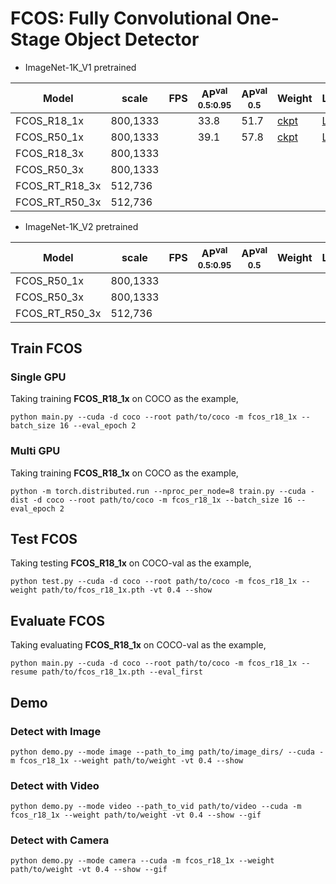 # FCOS: Fully Convolutional One-Stage Object Detector

- ImageNet-1K_V1 pretrained

| Model             |  scale     |  FPS  | AP<sup>val<br>0.5:0.95 | AP<sup>val<br>0.5 | Weight | Logs  |
| ----------------- | ---------- | ----- | ---------------------- |  ---------------  | ------ | ----- |
| FCOS_R18_1x       |  800,1333  |       |          33.8          |        51.7       | [ckpt](https://github.com/yjh0410/ODLab/releases/download/detection_weights/fcos_r18_1x_coco.pth) | [Logs](https://github.com/yjh0410/ODLab/releases/download/detection_weights/FCOS-R18-1x.txt) |
| FCOS_R50_1x       |  800,1333  |       |          39.1          |        57.8       | [ckpt](https://github.com/yjh0410/ODLab/releases/download/detection_weights/fcos_r50_1x_coco.pth) | [Logs](https://github.com/yjh0410/ODLab/releases/download/detection_weights/FCOS-R50-1x.txt) |
| FCOS_R18_3x       |  800,1333  |       |                        |                   |        |  |
| FCOS_R50_3x       |  800,1333  |       |                        |                   |        |  |
| FCOS_RT_R18_3x    |  512,736   |       |                        |                   |        |  |
| FCOS_RT_R50_3x    |  512,736   |       |                        |                   |        |  |

- ImageNet-1K_V2 pretrained

| Model             |  scale     |  FPS  | AP<sup>val<br>0.5:0.95 | AP<sup>val<br>0.5 | Weight | Logs  |
| ----------------- | ---------- | ----- | ---------------------- |  ---------------  | ------ | ----- |
| FCOS_R50_1x       |  800,1333  |       |                        |                   |        |  |
| FCOS_R50_3x       |  800,1333  |       |                        |                   |        |  |
| FCOS_RT_R50_3x    |  512,736   |       |                        |                   |        |  |

## Train FCOS
### Single GPU
Taking training **FCOS_R18_1x** on COCO as the example,
```Shell
python main.py --cuda -d coco --root path/to/coco -m fcos_r18_1x --batch_size 16 --eval_epoch 2
```

### Multi GPU
Taking training **FCOS_R18_1x** on COCO as the example,
```Shell
python -m torch.distributed.run --nproc_per_node=8 train.py --cuda -dist -d coco --root path/to/coco -m fcos_r18_1x --batch_size 16 --eval_epoch 2 
```

## Test FCOS
Taking testing **FCOS_R18_1x** on COCO-val as the example,
```Shell
python test.py --cuda -d coco --root path/to/coco -m fcos_r18_1x --weight path/to/fcos_r18_1x.pth -vt 0.4 --show 
```

## Evaluate FCOS
Taking evaluating **FCOS_R18_1x** on COCO-val as the example,
```Shell
python main.py --cuda -d coco --root path/to/coco -m fcos_r18_1x --resume path/to/fcos_r18_1x.pth --eval_first
```

## Demo
### Detect with Image
```Shell
python demo.py --mode image --path_to_img path/to/image_dirs/ --cuda -m fcos_r18_1x --weight path/to/weight -vt 0.4 --show
```

### Detect with Video
```Shell
python demo.py --mode video --path_to_vid path/to/video --cuda -m fcos_r18_1x --weight path/to/weight -vt 0.4 --show --gif
```

### Detect with Camera
```Shell
python demo.py --mode camera --cuda -m fcos_r18_1x --weight path/to/weight -vt 0.4 --show --gif
```
